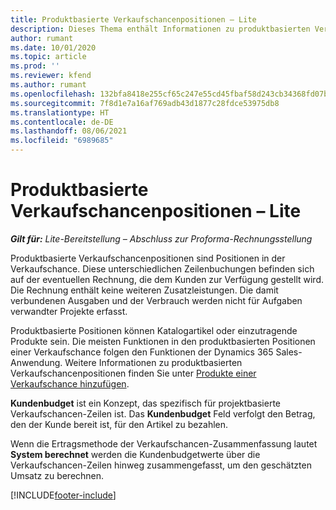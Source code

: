 ```yaml
---
title: Produktbasierte Verkaufschancenpositionen – Lite
description: Dieses Thema enthält Informationen zu produktbasierten Verkaufschancenpositionen in Project Operations.
author: rumant
ms.date: 10/01/2020
ms.topic: article
ms.prod: ''
ms.reviewer: kfend
ms.author: rumant
ms.openlocfilehash: 132bfa8418e255cf65c247e55cd45fbaf58d243cb34368fd07bc4ade11bb243e
ms.sourcegitcommit: 7f8d1e7a16af769adb43d1877c28fdce53975db8
ms.translationtype: HT
ms.contentlocale: de-DE
ms.lasthandoff: 08/06/2021
ms.locfileid: "6989685"
---
```

# <a name="product-based-opportunity-lines---lite"></a>Produktbasierte Verkaufschancenpositionen – Lite

_**Gilt für:** Lite-Bereitstellung – Abschluss zur Proforma-Rechnungsstellung_

Produktbasierte Verkaufschancenpositionen sind Positionen in der Verkaufschance. Diese unterschiedlichen Zeilenbuchungen befinden sich auf der eventuellen Rechnung, die dem Kunden zur Verfügung gestellt wird. Die Rechnung enthält keine weiteren Zusatzleistungen. Die damit verbundenen Ausgaben und der Verbrauch werden nicht für Aufgaben verwandter Projekte erfasst.

Produktbasierte Positionen können Katalogartikel oder einzutragende Produkte sein. Die meisten Funktionen in den produktbasierten Positionen einer Verkaufschance folgen den Funktionen der Dynamics 365 Sales-Anwendung. Weitere Informationen zu produktbasierten Verkaufschancenpositionen finden Sie unter [Produkte einer Verkaufschance hinzufügen](/dynamics365/sales-enterprise/add-products-opportunity).

**Kundenbudget** ist ein Konzept, das spezifisch für projektbasierte Verkaufschancen-Zeilen ist. Das **Kundenbudget** Feld verfolgt den Betrag, den der Kunde bereit ist, für den Artikel zu bezahlen.

Wenn die Ertragsmethode der Verkaufschancen-Zusammenfassung lautet **System berechnet** werden die Kundenbudgetwerte über die Verkaufschancen-Zeilen hinweg zusammengefasst, um den geschätzten Umsatz zu berechnen. 



[!INCLUDE[footer-include](../../includes/footer-banner.md)]